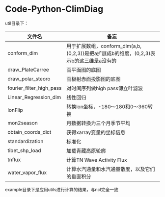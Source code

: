 # Code-Python-ClimDiag

util目录下：

| 文件名                   | 备忘                                                         |
| ------------------------ | ------------------------------------------------------------ |
| conform_dim              | 用于扩展数组，conform_dim(a,b,(0,2,3))是把a扩展成b的维度，(0,2,3)表示b的这三维是a没有的 |
| draw_PlateCarree         | 画平面图的底图                                               |
| draw_polar_steoro        | 画极射赤面投影图的底图                                       |
| fourier_filter_high_pass | 对时间序列做high pass傅立叶滤波                              |
| Linear_Regression_dim    | 线性回归                                                     |
| lonFlip                  | 转换lon坐标，-180～180和0～360转换                           |
| mon2season               | 月数据转换为三个月季节平均                                   |
| obtain_coords_dict       | 获得xarray变量的坐标信息                                     |
| standardization          | 标准化                                                       |
| tibet_shp_load           | 加载青藏高原轮廓                                             |
| tnflux                   | 计算TN Wave Activity Flux                                    |
| water_vapor_flux         | 计算水汽通量和水汽通量散度，以及它们的垂直积分               |

example目录下是应用utils进行计算的结果，与ncl完全一致
